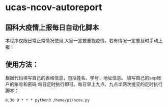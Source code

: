 # ucas-ncov-autoreport

## 国科大疫情上报每日自动化脚本

本程序仅限日常正常情况使用
大家一定要重视疫情，若有情况一定要及时手动上报！

## 使用方法：

根据代码填写自己的表格信息，包括姓名、学号，地址信息。
填写自己的sep账户的账号和密码
每日定时执行即可。每日早上九点、九点半两次提交的定时执行脚本：

`0,30 9 * * * python3 /home/pi/ncov.py`